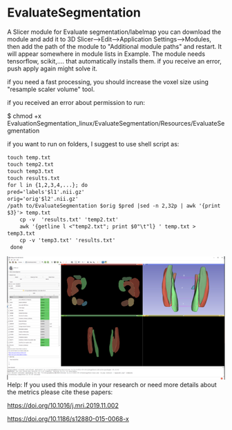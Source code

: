 # EvaluateSegmentation
A Slicer module for Evaluate segmentation/labelmap
you can download the module and add it to 3D Slicer-->Edit-->Application Settings-->Modules, then add the path of the module to "Additional module paths" and restart. It will appear somewhere in module lists in Example.
The module needs tensorflow, scikit,.... that automatically installs them. if you receive an error, push apply again might solve it.

if you need a fast processing, you should increase the voxel size using "resample scaler volume" tool.

if you received an error about permission to run: 

$ chmod +x EvaluationSegmentation_linux/EvaluateSegmentation/Resources/EvaluateSegmentation

if you want to run on folders, I suggest to use shell script as:

    touch temp.txt
    touch temp2.txt
    touch temp3.txt
    touch results.txt
    for l in {1,2,3,4,...}; do
    pred='labels'$l1'.nii.gz'
    orig='orig'$l2'.nii.gz'
    /path to/EvaluateSegmentation $orig $pred |sed -n 2,32p | awk '{print $3}'> temp.txt
	    cp -v  'results.txt' 'temp2.txt'  
	    awk '{getline l <"temp2.txt"; print $0"\t"l} ' temp.txt > temp3.txt
	    cp -v 'temp3.txt' 'results.txt'	
     done


![Alt text](Screenshot1.jpg?raw=true "Using Slicer for label evaluation")
Help:
If you used this module in your research or need more details about the metrics please cite these papers:


https://doi.org/10.1016/j.mri.2019.11.002 

https://doi.org/10.1186/s12880-015-0068-x

